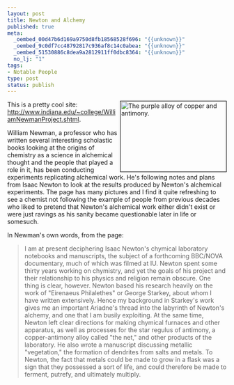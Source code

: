 ```yaml
--- 
layout: post
title: Newton and Alchemy
published: true
meta: 
  _oembed_00d47b6d169a9750d8fb18568528f696: "{{unknown}}"
  _oembed_9c0df7cc48792817c936af8c14c0abea: "{{unknown}}"
  _oembed_51530886c8dea9a2812911ff0dbc8364: "{{unknown}}"
  no_lj: "1"
tags: 
- Notable People
type: post
status: publish
---
```

 <img src="http://www.arcanology.com/images/WilliamNewman3.gif" alt="The purple alloy of copper and antimony." align="right" border="1" height="162" width="243" />This is a pretty cool site:
<a href="http://www.indiana.edu/~college/WilliamNewmanProject.shtml">
http://www.indiana.edu/~college/WilliamNewmanProject.shtml</a>.

William Newman, a professor who has written several interesting scholastic books looking at the origins of chemistry as a science in alchemical thought and the people that played a role in it, has been conducting experiments replicating alchemical work. He's following notes and plans from Isaac Newton to look at the results produced by Newton's alchemical experiments. The page has many pictures and I find it quite refreshing to see a chemist not following the example of people from previous decades who liked to pretend that Newton's alchemical work either didn't exist or were just ravings as his sanity became questionable later in life or somesuch.

In Newman's own words, from the page:
<blockquote>I am at present deciphering Isaac Newton's chymical laboratory notebooks and manuscripts, the subject of a forthcoming BBC/NOVA documentary, much of which was filmed at IU. Newton spent some thirty years working on chymistry, and yet the goals of his project and their relationship to his physics and religion remain obscure. One thing is clear, however. Newton based his research heavily on the work of "Eirenaeus Philalethes" or George Starkey, about whom I have written extensively. Hence my background in Starkey's work gives me an important Ariadne's thread into the labyrinth of Newton's alchemy, and one that I am busily exploiting. At the same time, Newton left clear directions for making chymical furnaces and other apparatus, as well as processes for the star regulus of antimony, a copper-antimony alloy called "the net," and other products of the laboratory. He also wrote a manuscript discussing metallic "vegetation," the formation of dendrites from salts and metals. To Newton, the fact that metals could be made to grow in a flask was a sign that they possessed a sort of life, and could therefore be made to ferment, putrefy, and ultimately multiply.</blockquote>
